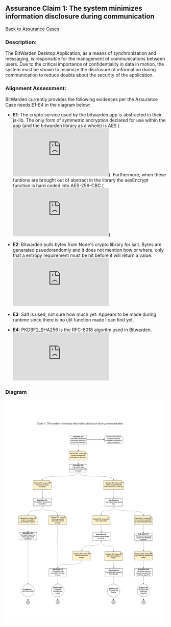 ## Assurance Claim 1: The system minimizes information disclosure during communication

[Back to Assurance Cases](https://github.com/DoctorEww/software-assurance/blob/main/AssuranceCases.md)

### Description:

The BitWarden Desktop Application, as a means of synchronization and messaging, is responsible for the management of communications between users. Due to the critical importance of confidentiality in data in motion, the system must be shown to minimize the disclosure of information during communication to reduce doubts about the security of the application.

### Alignment Assessment:

BitWarden currently provides the following evidences per the Assurance Case needs E1-E4 in the diagram below:

- **E1**: The crypto service used by the bitwarden app is abstracted in their js-lib. The only form of symmetric encryption declared for use within the app (and the bitwarden library as a whole) is AES (![lines 17-21](https://github.com/bitwarden/jslib/blob/542852a3be13328acac8019a5b358e2608883a43/common/src/abstractions/cryptoFunction.service.ts)). Furthermore, when these funtions are brought out of abstract in the library the aesEncrypt function is hard coded into AES-256-CBC (![line 114](https://github.com/bitwarden/jslib/blob/542852a3be13328acac8019a5b358e2608883a43/node/src/services/nodeCryptoFunction.service.ts#L114)).

- **E2**: Bitwarden pulls bytes from Node's crypto library for salt. Bytes are generated psuedorandomly and it does not mention how or where, only that a entropy requirement must be hit before it will return a value. ![Node claims that the generation is cryptographically strong.](https://nodejs.org/api/crypto.html#crypto_crypto_randombytes_size_callback)

- **E3**: Salt is used, not sure how much yet. Appears to be made during runtime since there is no util function made I can find yet.

- **E4**: PKDBF2_SHA256 is the RFC-8018 algoritm used in Bitwarden. ![Bitwarden has it set to run a minimum of 5000 cycles.](https://github.com/bitwarden/jslib/blob/542852a3be13328acac8019a5b358e2608883a43/common/src/services/crypto.service.ts#L432)

### Diagram
![](https://github.com/DoctorEww/software-assurance/blob/main/AssuranceCase/InfoDisclosure/InfoDisclosureV2.jpg)
